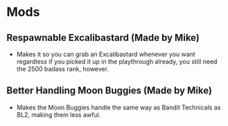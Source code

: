 # Mods

## Respawnable Excalibastard (Made by Mike)
- Makes it so you can grab an Excalibastard whenever you want regardless if you picked it up in the playthrough already, you still need the 2500 badass rank, however.

## Better Handling Moon Buggies (Made by Mike)
- Makes the Moon Buggies handle the same way as Bandit Technicals as BL2, making them less awful.
